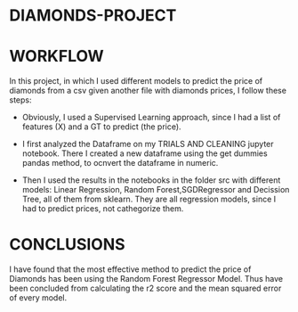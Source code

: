# DIAMONDS-PROJECT

# WORKFLOW

In this project, in which I used different models to predict the price of diamonds from a csv given another file with diamonds prices, I follow these steps:

- Obviously, I used a Supervised Learning approach, since I had a list of features (X) and a GT to predict (the price).

- I first analyzed the Dataframe on my TRIALS AND CLEANING jupyter notebook. There I created a new dataframe using the get dummies pandas method, to ocnvert the dataframe in numeric.

- Then I used the results in the notebooks in the folder src with different models: Linear Regression, Random Forest,SGDRegressor and Decission Tree, all of them from sklearn. They are all regression models, since I had to predict prices, not cathegorize them.

# CONCLUSIONS

I have found that the most effective method to predict the price of Diamonds has been using the Random Forest Regressor Model. Thus have been concluded from calculating the r2 score and the mean squared error of every model.